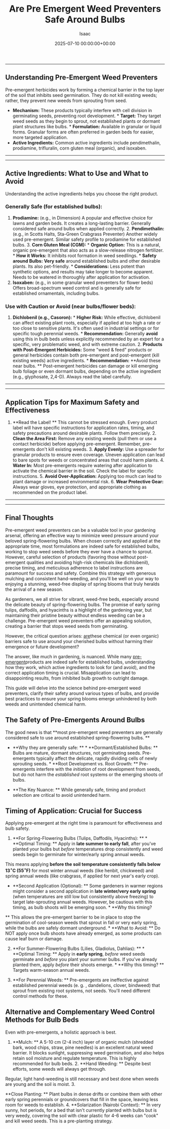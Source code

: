 ﻿---
title: Are Pre Emergent Weed Preventers Safe Around Bulbs
description: As gardeners, we all strive for vibrant, weed-free beds, especially around the delicate beauty of spring-flowering bulbs.
slug: /are-pre-emergent-weed-preventers-safe-around-bulbs/
date: 2025-07-10 00:00:00+00:00
lastmod: 2025-07-10 00:00:00+03:00
author: Isaac
categories:
- Guides
- Gardening
tags:
- guides
- are
- pre-emergent
layout: post
---
---
## Understanding Pre-Emergent Weed Preventers
Pre-emergent herbicides work by forming a chemical barrier in the top layer of the soil that inhibits seed germination. They do not kill existing weeds; rather, they prevent new weeds from sprouting from seed.
* **Mechanism:** These products typically interfere with cell division in germinating seeds, preventing root development. * **Target:** They target weed seeds as they begin to sprout, not established plants or dormant plant structures like bulbs. * **Formulation:** Available in granular or liquid forms. Granular forms are often preferred in garden beds for easier, more targeted application.
* **Active Ingredients:** Common active ingredients include pendimethalin, prodiamine, trifluralin, corn gluten meal (organic), and isoxaben.
---
---
## Active Ingredients: What to Use and What to Avoid
Understanding the active ingredients helps you choose the right product.
### Generally Safe (for established bulbs):
1. **Prodiamine:** (e.g., in Dimension) A popular and effective choice for lawns and garden beds. It creates a long-lasting barrier. Generally considered safe around bulbs when applied correctly. 2. **Pendimethalin:** (e.g., in Scotts Halts, Sta-Green Crabgrass Preventer) Another widely used pre-emergent. Similar safety profile to prodiamine for established bulbs. 3.
**Corn Gluten Meal (CGM):** * **Organic Option:** This is a natural, organic pre-emergent that also acts as a slow-release nitrogen fertilizer. * **How it Works:** It inhibits root formation in weed seedlings. * **Safety around Bulbs:** **Very safe** around established bulbs and other desirable plants. Its also pet-friendly. * **Considerations:** Less potent than synthetic options, and results may take longer to become apparent.
Needs to be watered in thoroughly after application for activation.
4.  **Isoxaben:** (e.g., in some granular weed preventers for flower beds) Offers broad-spectrum weed control and is generally safe for established ornamentals, including bulbs.
### Use with Caution or Avoid (near bulbs/flower beds):
1. **Dichlobenil (e.g., Casoron):** * **Higher Risk:** While effective, dichlobenil can affect existing plant roots, especially if applied at too high a rate or too close to sensitive plants. It's often used in industrial settings or for specific tough perennial weeds. * **Recommendation:** Generally **avoid** using this in bulb beds unless explicitly recommended by an expert for a specific, very problematic weed, and with extreme caution. 2.
**Products with Post-Emergent Herbicides:** Some "weed & feed" products or general herbicides contain both pre-emergent and post-emergent (kill existing weeds) active ingredients. * **Recommendation:** **Avoid these near bulbs. ** Post-emergent herbicides can damage or kill emerging bulb foliage or even dormant bulbs, depending on the active ingredient (e.g., glyphosate, 2,4-D). Always read the label carefully.
---
---
## Application Tips for Maximum Safety and Effectiveness
1. **Read the Label! ** This cannot be stressed enough. Every product label will have specific instructions for application rates, timing, and safety precautions around desirable plants. Follow them precisely. 2. **Clean the Area First:** Remove any existing weeds (pull them or use a contact herbicide) before applying pre-emergent. Remember, pre-emergents don't kill existing weeds. 3. **Apply Evenly:** Use a spreader for granular products to ensure even coverage.
Uneven application can lead to bare spots for weeds or concentrated areas that could harm plants. 4. **Water In:** Most pre-emergents require watering after application to activate the chemical barrier in the soil. Check the label for specific instructions. 5. **Avoid Over-Application:** Applying too much can lead to plant damage or increased environmental risk. 6. **Wear Protective Gear:** Always wear gloves, eye protection, and appropriate clothing as recommended on the product label.
---
---
## Final Thoughts
Pre-emergent weed preventers can be a valuable tool in your gardening arsenal, offering an effective way to minimize weed pressure around your beloved spring-flowering bulbs. When chosen correctly and applied at the appropriate time, most formulations are indeed safe for established bulbs, working to stop weed seeds before they ever have a chance to sprout.
However, careful selection of products (favoring those without post-emergent qualities and avoiding high-risk chemicals like dichlobenil), precise timing, and meticulous adherence to label instructions are paramount for success and safety. Combine this strategy with generous mulching and consistent hand-weeding, and you'll be well on your way to enjoying a stunning, weed-free display of spring blooms that truly heralds the arrival of a new season.

As gardeners, we all strive for vibrant, weed-free beds, especially around the delicate beauty of spring-flowering bulbs. The promise of early spring tulips, daffodils, and hyacinths is a highlight of the gardening year, but maintaining their pristine beauty without endless weeding can be a challenge. Pre-emergent weed preventers offer an appealing solution, creating a barrier that stops weed seeds from germinating.

However, the critical question arises: [are](https://pestpolicy.com/are-butterfly-bushes-bad-for-butterflies/)these chemical (or even organic) barriers safe to use around your cherished bulbs without harming their emergence or future development?

The answer, like much in gardening, is nuanced. While many [pre-emergent](https://pestpolicy.com/when-to-apply-pre-emergent/)products are indeed safe for established bulbs, understanding how they work, which active ingredients to look for (and avoid), and the correct application timing is crucial. Misapplication can lead to disappointing results, from inhibited bulb growth to outright damage.

This guide will delve into the science behind pre-emergent weed preventers, clarify their safety around various types of bulbs, and provide best practices to ensure your spring blooms emerge unhindered by both weeds and unintended chemical harm.

##  The Safety of Pre-Emergents Around Bulbs

The good news is that **most pre-emergent weed preventers are generally considered safe to use around established spring-flowering bulbs. **

* **Why they are generally safe: ** * **Dormant/Established Bulbs: ** Bulbs are mature, dormant structures, not germinating seeds. Pre-emergents typically affect the delicate, rapidly dividing cells of newly sprouting seeds. * **Root Development vs. Root Growth: ** Pre-emergents interfere with the *initiation* of root development from seeds, but do not harm the *established* root systems or the emerging shoots of bulbs.

* **The Key Nuance: ** While generally safe, timing and product selection are critical to avoid unintended harm.

##  Timing of Application: Crucial for Success

Applying pre-emergent at the right time is paramount for effectiveness and bulb safety.

1. **For Spring-Flowering Bulbs (Tulips, Daffodils, Hyacinths): ** * **Optimal Timing: ** Apply in **late summer to early fall**, after you've planted your bulbs but *before* temperatures drop consistently and weed seeds begin to germinate for winter/early spring annual weeds.

This means applying **before the soil temperature consistently falls below $13^\circ \text{C}$ ($55^\circ \text{F}$)** for most winter annual weeds (like henbit, chickweed) and spring annual weeds (like crabgrass, if applied for next year's early crop).

* **Second Application (Optional): ** Some gardeners in warmer regions might consider a second application in **late winter/very early spring** (when temperatures are still low but consistently above freezing) to target late-sprouting annual weeds. However, be cautious with this timing, as bulb shoots will be emerging soon. * **Why this timing?

** This allows the pre-emergent barrier to be in place to stop the germination of cool-season weeds that sprout in fall or very early spring, while the bulbs are safely dormant underground. * **What to Avoid: ** Do NOT apply once bulb shoots have already emerged, as some products can cause leaf burn or damage.

2. **For Summer-Flowering Bulbs (Lilies, Gladiolus, Dahlias): ** * **Optimal Timing: ** Apply in **early spring**, *before* weed seeds germinate and *before* you plant your summer bulbs. If you've already planted them, apply *before* their shoots emerge. * **Why this timing? ** Targets warm-season annual weeds.

3. **For Perennial Weeds: ** Pre-emergents are ineffective against established perennial weeds (e. g. , dandelions, clover, bindweed) that sprout from existing root systems, not seeds. You'll need different control methods for these.

##  Alternative and Complementary Weed Control Methods for Bulb Beds

Even with pre-emergents, a holistic approach is best.

1. **Mulch: ** A 5-10 cm (2-4 inch) layer of organic mulch (shredded bark, wood chips, straw, pine needles) is an excellent natural weed barrier. It blocks sunlight, suppressing weed germination, and also helps retain soil moisture and regulate temperature. This is highly recommended for bulb beds. 2. **Hand Weeding: ** Despite best efforts, some weeds will always get through.

Regular, light hand-weeding is still necessary and best done when weeds are young and the soil is moist. 3.

**Close Planting: ** Plant bulbs in dense drifts or combine them with other early spring perennials or groundcovers that fill in the space, leaving less room for weeds to establish. 4. **Solarization (Nairobi Context): ** In very sunny, hot periods, for a bed that isn't currently planted with bulbs but is very weedy, covering the soil with clear plastic for 4-6 weeks can "cook" and kill weed seeds. This is a pre-planting strategy.

